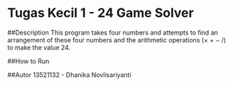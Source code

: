 # Tugas Kecil 1 - 24 Game Solver

##Description
This program takes four numbers and attempts to find an arrangement of these four numbers and the arithmetic operations (× + − /) to make the value 24.

##How to Run

##Autor
13521132 - Dhanika Novlisariyanti
